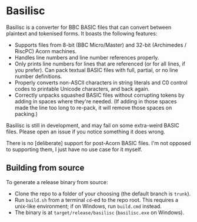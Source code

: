 # Basilisc

Basilisc is a converter for BBC BASIC files that can convert between plaintext and tokenised forms. It boasts the following features:

- Supports files from 8-bit (BBC Micro/Master) and 32-bit (Archimedes / RiscPC) Acorn machines.
- Handles line numbers and line number references properly.
- Only prints line numbers for lines that are referenced (or for all lines, if you prefer). Can pack textual BASIC files with full, partial, or no line number definitions.
- Properly converts non-ASCII characters in string literals and C0 control codes to printable Unicode characters, and back again.
- Correctly unpacks squashed BASIC files without corrupting tokens by adding in spaces where they're needed. (If adding in those spaces made the line too long to re-pack, it will remove those spaces on packing.)

Basilisc is still in development, and may fail on some extra-weird BASIC files. Please open an issue if you notice something it does wrong.

There is no \[deliberate\] support for post-Acorn BASIC files. I'm not opposed to supporting them, I just have no use case for it myself.

## Building from source

To generate a release binary from source:

- Clone the repo to a folder of your choosing (the default branch is `trunk`).
- Run `build.sh` from a terminal `cd`-ed to the repo root. This requires a unix-like environment; if on Windows, run `build.cmd` instead.
- The binary is at `target/release/basilisc` (`basilisc.exe` on Windows).
